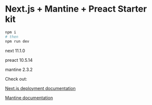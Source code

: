 # Next.js + Mantine + Preact Starter kit

```bash
npm i
# then
npm run dev
```

next 11.1.0

preact 10.5.14

mantine 2.3.2

Check out:

[Next.js deployment documentation](https://nextjs.org/docs/deployment)

[Mantine documentation](https://mantine.dev/)
